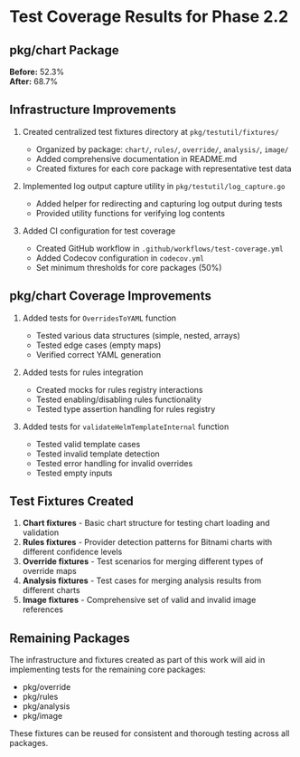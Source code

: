 # Test Coverage Results for Phase 2.2

## pkg/chart Package
**Before:** 52.3%  
**After:** 68.7%

## Infrastructure Improvements
1. Created centralized test fixtures directory at `pkg/testutil/fixtures/`
   - Organized by package: `chart/`, `rules/`, `override/`, `analysis/`, `image/`
   - Added comprehensive documentation in README.md
   - Created fixtures for each core package with representative test data

2. Implemented log output capture utility in `pkg/testutil/log_capture.go`
   - Added helper for redirecting and capturing log output during tests
   - Provided utility functions for verifying log contents

3. Added CI configuration for test coverage
   - Created GitHub workflow in `.github/workflows/test-coverage.yml`
   - Added Codecov configuration in `codecov.yml`
   - Set minimum thresholds for core packages (50%)

## pkg/chart Coverage Improvements
1. Added tests for `OverridesToYAML` function
   - Tested various data structures (simple, nested, arrays)
   - Tested edge cases (empty maps)
   - Verified correct YAML generation

2. Added tests for rules integration
   - Created mocks for rules registry interactions
   - Tested enabling/disabling rules functionality
   - Tested type assertion handling for rules registry

3. Added tests for `validateHelmTemplateInternal` function
   - Tested valid template cases
   - Tested invalid template detection
   - Tested error handling for invalid overrides
   - Tested empty inputs

## Test Fixtures Created
1. **Chart fixtures** - Basic chart structure for testing chart loading and validation
2. **Rules fixtures** - Provider detection patterns for Bitnami charts with different confidence levels
3. **Override fixtures** - Test scenarios for merging different types of override maps
4. **Analysis fixtures** - Test cases for merging analysis results from different charts
5. **Image fixtures** - Comprehensive set of valid and invalid image references

## Remaining Packages
The infrastructure and fixtures created as part of this work will aid in implementing tests for the remaining core packages:
- pkg/override
- pkg/rules
- pkg/analysis
- pkg/image

These fixtures can be reused for consistent and thorough testing across all packages.
